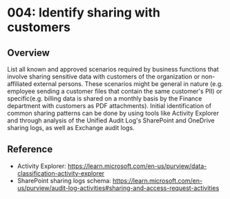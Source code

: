# 004: Identify sharing with customers

## Overview

List all known and approved scenarios required by business functions that involve sharing sensitive data with customers of the organization or non-affiliated external persons.
These scenarios might be general in nature (e.g. employee sending a customer files that contain the same customer's PII) or specific(e.g. billing data is shared on a monthly basis by the Finance department with customers as PDF attachments).
Initial identification of common sharing patterns can be done by using tools like Activity Explorer and through analysis of the Unified Audit Log's SharePoint and OneDrive sharing logs, as well as Exchange audit logs. 

## Reference

* Activity Explorer: https://learn.microsoft.com/en-us/purview/data-classification-activity-explorer
* SharePoint sharing logs schema: https://learn.microsoft.com/en-us/purview/audit-log-activities#sharing-and-access-request-activities

